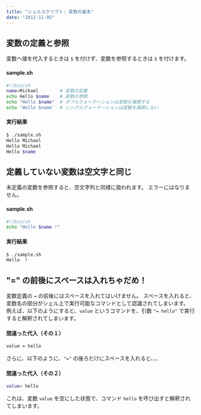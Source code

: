 ```yaml
---
title: "シェルスクリプト: 変数の基本"
date: "2012-11-05"
---
```


変数の定義と参照
----

変数へ値を代入するときは `$` を付けず、変数を参照するときは `$` を付けます。

#### sample.sh

```bash
#!/bin/sh
name=Michael        # 変数の定義
echo Hello $name    # 変数の参照
echo "Hello $name"  # ダブルクォーテーションは変数を展開する
echo 'Hello $name'  # シングルクォーテーションは変数を展開しない
```

#### 実行結果

```bash
$ ./sample.sh
Hello Michael
Hello Michael
Hello $name
```


定義していない変数は空文字と同じ
----

未定義の変数を参照すると、空文字列と同様に扱われます。
エラーにはなりません。

#### sample.sh

```bash
#!/bin/sh
echo "Hello $name !"
```

#### 実行結果

```bash
$ ./sample.sh
Hello  !
```


"=" の前後にスペースは入れちゃだめ！
----

変数定義の `=` の前後にはスペースを入れてはいけません。
スペースを入れると、変数名の部分がシェル上で実行可能なコマンドとして認識されてしまいます。
例えば、以下のようにすると、`value` というコマンドを、引数 `"= hello"` で実行すると解釈されてしまいます。

#### 間違った代入（その１）

```bash
value = hello
```

さらに、以下のように、`"="` の後ろだけにスペースを入れると、、、

#### 間違った代入（その２）

```bash
value= hello
```

これは、変数 `value` を空にした状態で、コマンド `hello` を呼び出すと解釈されてしまいます。

